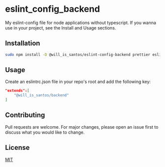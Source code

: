 # eslint_config_backend

My eslint-config file for node applications without typescript. If you wanna use in your project, see the Install and Usage sections.

## Installation

```bash
sudo npm install -D @will_is_santos/eslint-config-backend prettier eslint-config-prettier eslint-plugin-prettier eslint-plugin-node eslint-plugin-security eslint-plugin-jsdoc eslint
```

## Usage

Create an eslintrc.json file in your repo's root and add the following key:

```json
"extends":[
    "@will_is_santos/backend"
]
```

## Contributing
Pull requests are welcome. For major changes, please open an issue first to discuss what you would like to change.

## License

[MIT](https://choosealicense.com/licenses/mit/)
